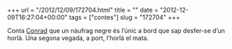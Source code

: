 +++
url = "/2012/12/09/172704.html"
title = ""
date = "2012-12-09T16:27:04+00:00"
tags = ["contes"]
slug = "172704"
+++

Conta [Conrad](http://en.wikipedia.org/wiki/Joseph_conrad) que un nàufrag negre és l’únic a bord que sap desfer-se d’un horlà. Una segona vegada, a port, l’horlà el mata.

